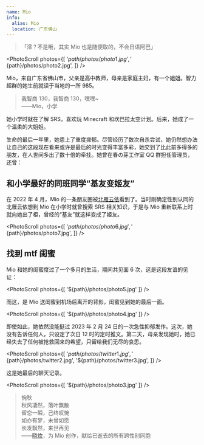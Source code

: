 ```yaml
---
name: Mio
info:
  alias: Mio
  location: 广东佛山
---
```


> 「澪？不是哦，其实 Mio 也是随便取的，不会日语阿巴」

<PhotoScroll photos={[
'${path}/photos/photo1.jpg',
'${path}/photos/photo2.jpg',
]} />

Mio，来自广东省佛山市，父亲是高中教师，母亲是家庭主妇，有一个姐姐。智力超群的她生前就读于当地的一所 985。

> 我智商 130，我智商 130，嘿嘿~  
> ——Mio，小学

她小学时就在了解 SRS，喜欢玩 Minecraft 和坎巴拉太空计划。后来，她成了一个温柔的大姐姐。

生命的最后一年里，她患上了重度抑郁。尽管经历了数次自杀尝试，她仍然想办法让自己的这段现在看来或许是最后的时光变得丰富多彩，她交到了比此前多得多的朋友，在人世间多出了数十倍的牵挂。她曾在春の芽工作室 QQ 群担任管理员，还曾：

## 和小学最好的同班同学“基友变姬友”

在 2022 年 4 月，Mio 的一条朋友圈被[北雁云依](https://github.com/BeiyanYunyi)看到了。当时刚确定性别认同的北雁云依想到 Mio 在小学时就曾搜索 SRS 相关知识，于是与 Mio 重新联系上时就向她出了柜，曾经的“基友”就这样变成了姬友。

<PhotoScroll photos={[
'${path}/photos/photo6.jpg',
'${path}/photos/photo7.jpg',
]} />

## 找到 mtf 闺蜜

Mio 和她的闺蜜度过了一个多月的生活，期间共见面 6 次，这是这段友谊的见证：

<PhotoScroll photos={[
'${path}/photos/photo5.jpg'
]} />

而这，是 Mio 送闺蜜到机场后离开的背影，闺蜜见到她的最后一面。

<PhotoScroll photos={[
'${path}/photos/photo4.jpg'
]} />

即使如此，她依然没能挺过 2023 年 2 月 24 日的一次急性抑郁发作。这次，她没有告诉任何人，只设定了次日 12 时的定时推文。第二天，母亲发现她时，她已经失去了任何被抢救回来的希望，只留给我们无尽的哀思。

<PhotoScroll photos={[
'${path}/photos/twitter1.jpg',
'${path}/photos/twitter2.jpg',
'${path}/photos/twitter3.jpg',
]} />

这是她最后的聊天记录。

<PhotoScroll photos={[
'${path}/photos/photo3.jpg'
]} />

> 惋秋  
> 秋风凄然，落叶飘散  
> 留恋一瞬，己终叹惋  
> 如亦有梦，未曾如愿  
> 长发飘然，来世再见  
> ——[晓炊](https://space.bilibili.com/246513889)，为 Mio 创作，献给已逝去的所有跨性别同胞
